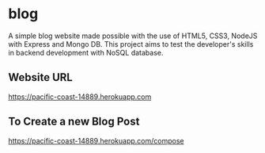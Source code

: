 # blog
A simple blog website made possible with the use of HTML5, CSS3, NodeJS with Express and Mongo DB. This project aims to test the developer's skills in backend development with NoSQL database.  

## Website URL
https://pacific-coast-14889.herokuapp.com

## To Create a new Blog Post
https://pacific-coast-14889.herokuapp.com/compose




